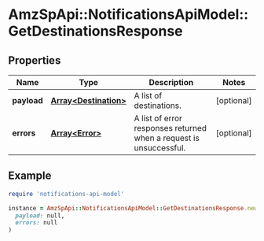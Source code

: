 # AmzSpApi::NotificationsApiModel::GetDestinationsResponse

## Properties

| Name | Type | Description | Notes |
| ---- | ---- | ----------- | ----- |
| **payload** | [**Array&lt;Destination&gt;**](Destination.md) | A list of destinations. | [optional] |
| **errors** | [**Array&lt;Error&gt;**](Error.md) | A list of error responses returned when a request is unsuccessful. | [optional] |

## Example

```ruby
require 'notifications-api-model'

instance = AmzSpApi::NotificationsApiModel::GetDestinationsResponse.new(
  payload: null,
  errors: null
)
```

